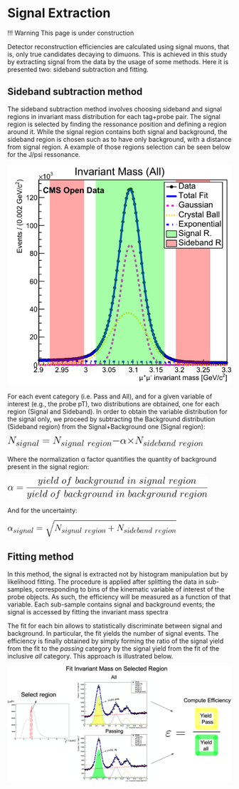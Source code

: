 # Signal Extraction

!!! Warning
    This page is under construction

Detector reconstruction efficiencies are calculated using signal muons, that is, only true candidates decaying to dimuons. This is achieved in this study by extracting signal from  the data by the usage of some methods. Here it is presented two: sideband subtraction and fitting.

## Sideband subtraction method

The sideband subtraction method involves choosing sideband and signal regions in invariant mass distribution for each tag+probe pair. The signal region is selected by finding the ressonance position and defining a region around it. While the signal region contains both signal and background, the sideband region is chosen such as to have only background, with a distance from signal region. A example of those regions selection can be seen below for the J/psi ressonance.

![Efficiency equation](/images/analysis/cmsefficiency/InvariantMass_Jpsi_All_region.svg)

For each event category (i.e. Pass and All), and for a given variable of interest (e.g., the probe pT), two distributions are obtained, one for each region (Signal and Sideband). In order to obtain the variable distribution for the signal only, we proceed by subtracting the Background distribution (Sideband region) from the Signal+Background one (Signal region):

<img width="440px" src="/images/analysis/cmsefficiency/subtraction.svg" alt="Sideband Subtraction equation">

Where the normalization α factor quantifies the quantity of background present in the signal region:

<img width="450px" src="/images/analysis/cmsefficiency/alpha.svg" alt="Alpha factor equation">

And for the uncertainty:

<img width="380px" src="/images/analysis/cmsefficiency/subtraction_error.svg" alt="Sideband Subtraction errors equation">

## Fitting method

In this method, the signal is extracted not by histogram manipulation but by likelihood fitting. The procedure is applied after splitting the data in sub-samples, corresponding to bins of the kinematic variable of interest of the probe objects. As such, the efficiency will be measured as a function of that variable. Each sub-sample contains signal and background events; the signal is accessed by fitting the invariant mass spectra

The fit for each bin allows to statistically discriminate between signal and background. In particular, the fit yields the number of signal events. The efficiency is finally obtained by simply forming the ratio of the signal yield from the fit to the *passing* category by the signal yield from the fit of the inclusive *all* category. This approach is illustrated below.

![Efficiency equation](/images/analysis/cmsefficiency/fitting_method_large.png)